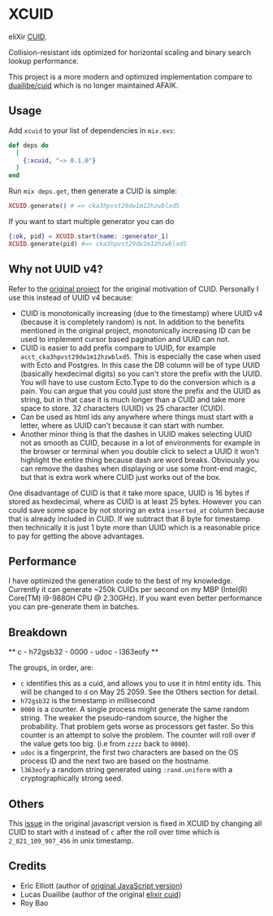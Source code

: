 # XCUID

eliXir [CUID](https://github.com/ericelliott/cuid).

Collision-resistant ids optimized for horizontal scaling and binary search lookup performance.

This project is a more modern and optimized implementation compare to [duailibe/cuid](https://github.com/duailibe/cuid) which is no longer maintained AFAIK.

## Usage

Add `xcuid` to your list of dependencies in `mix.exs`:

```elixir
def deps do
  [
    {:xcuid, "~> 0.1.0"}
  ]
end
```

Run `mix deps.get`, then generate a CUID is simple:

```elixir
XCUID.generate() # => cka3hpvst29dw1m12hzwblxd5
```

If you want to start multiple generator you can do
```elixir
{:ok, pid} = XCUID.start(name: :generator_1)
XCUID.generate(pid) #=> cka3hpvst29dw1m12hzwblxd5
```

## Why not UUID v4?

Refer to the [original project](https://github.com/ericelliott/cuid#motivation) for the original motivation of CUID. Personally I use this instead of UUID v4 because:

- CUID is monotonically increasing (due to the timestamp) where UUID v4 (because it is completely random) is not. In addition to the benefits mentioned in the original project, monotonically increasing ID can be used to implement cursor based pagination and UUID can not.
- CUID is easier to add prefix compare to UUID, for example `acct_cka3hpvst29dw1m12hzwblxd5`. This is especially the case when used with Ecto and Postgres. In this case the DB column will be of type UUID (basically hexdecimal digits) so you can't store the prefix with the UUID. You will have to use custom Ecto.Type to do the conversion which is a pain. You can argue that you could just store the prefix and the UUID as string, but in that case it is much longer than a CUID and take more space to store. 32 characters (UUID) vs 25 character (CUID).
- Can be used as html ids any anywhere where things must start with a letter, where as UUID can't because it can start with number.
- Another minor thing is that the dashes in UUID makes selecting UUID not as smooth as CUID, because in a lot of environments for example in the browser or terminal when you double click to select a UUID it won't highlight the entire thing because dash are word breaks. Obviously you can remove the dashes when displaying or use some front-end magic, but that is extra work where CUID just works out of the box.

One disadvantage of CUID is that it take more space, UUID is 16 bytes if stored as hexdecimal, where as CUID is at least 25 bytes. However you can could save some space by not storing an extra `inserted_at` column because that is already included in CUID. If we subtract that 8 byte for timestamp then technically it is just 1 byte more than UUID which is a reasonable price to pay for getting the above advantages.

## Performance

I have optimized the generation code to the best of my knowledge. Currently it can generate ~250k CUIDs per second on my MBP (Intel(R) Core(TM) i9-9880H CPU @ 2.30GHz). If you want even better performance you can pre-generate them in batches.

## Breakdown

** c - h72gsb32 - 0000 - udoc - l363eofy **

The groups, in order, are:

- `c` identifies this as a cuid, and allows you to use it in html entity ids. This will be changed to `d` on May 25 2059. See the Others section for detail.
- `h72gsb32` is the timestamp in millisecond
- `0000` is a counter. A single process might generate the same random string. The weaker the pseudo-random source, the higher the probability. That problem gets worse as processors get faster. So this counter is an attempt to solve the problem. The counter will roll over if the value gets too big. (i.e from `zzzz` back to `0000`).
- `udoc` is a fingerprint, the first two characters are based on the OS process ID and the next two are based on the hostname.
- `l363eofy` a random string generated using `:rand.uniform` with a cryptographically strong seed.

## Others

This [issue](https://github.com/ericelliott/cuid/issues/108) in the original javascript version is fixed in XCUID by changing all CUID to start with `d` instead of `c` after the roll over time which is `2_821_109_907_456` in unix timestamp.

## Credits

- Eric Elliott (author of [original JavaScript version](https://github.com/ericelliott/cuid))
- Lucas Duailibe (author of the original [elixir cuid](https://github.com/duailibe/cuid))
- Roy Bao
